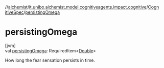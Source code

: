 //[alchemist](../../../index.md)/[it.unibo.alchemist.model.cognitiveagents.impact.cognitive](../index.md)/[CognitiveSpec](index.md)/[persistingOmega](persisting-omega.md)

# persistingOmega

[jvm]\
val [persistingOmega](persisting-omega.md): RequiredItem<[Double](https://kotlinlang.org/api/latest/jvm/stdlib/kotlin/-double/index.html)>

How long the fear sensation persists in time.
